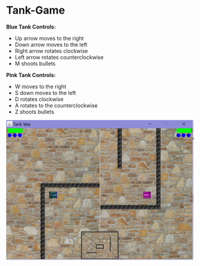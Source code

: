 # Tank-Game

**Blue Tank Controls:**
- Up arrow moves to the right
- Down arrow moves to the left
- Right arrow rotates clockwise
- Left arrow rotates counterclockwise
- M shoots bullets


**Pink Tank Controls:**
- W moves to the right
- S down moves to the left
- D rotates clockwise
- A rotates to the counterclockwise
- Z shoots bullets

![Tank](https://github.com/dyuyu/Tank-Game/blob/master/screenshots/Capture1.PNG)
